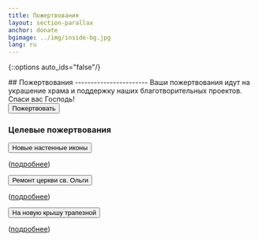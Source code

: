 ```yaml
---
title: Пожертвования
layout: section-parallax
anchor: donate
bgimage: ../img/inside-bg.jpg
lang: ru
---
```

{::options auto_ids="false"/}

<div class="section-title center" markdown="1">
## Пожертвования
-----------------------
Ваши пожертвования идут на украшение храма и поддержку наших благотворительных проектов. Спаси вас Господь!
</div>

<div class="space"></div>
<div class="row">
<div class="col-md-4 col-md-offset-4 text-center">
  <form action="https://www.paypal.com/cgi-bin/webscr" method="post" target="_blank" rel="noopener">
    <input type="hidden" name="cmd" value="_s-xclick">
    <input type="hidden" name="hosted_button_id" value="AHW38JCEJ29NC">
    <input type="hidden" name="amount" value="15.00">
    <button type="submit" class="btn btn-primary">Пожертвовать</button>
  </form>
</div>
</div>
<div class="space"></div>

### Целевые пожертвования
<div class="row">
<div class="col-md-4 text-center" markdown>
  <div class="space"></div>
  <form action="https://www.paypal.com/cgi-bin/webscr" method="post" target="_blank" rel="noopener">
    <input type="hidden" name="cmd" value="_s-xclick">
    <input type="hidden" name="hosted_button_id" value="T7PE9T2TWTHYQ">
    <input type="hidden" name="amount" value="50.00">
    <button type="submit" class="btn btn-primary">Новые настенные иконы</button>
  </form>
  <p>(<a href="donate-frescos.pdf" target="_blank">подробнее</a>)</p>
</div>
<div class="col-md-4 text-center">
  <div class="space"></div>
  <form action="https://www.paypal.com/cgi-bin/webscr" method="post" target="_blank" rel="noopener">
    <input type="hidden" name="cmd" value="_s-xclick">
    <input type="hidden" name="hosted_button_id" value="N7PZC3WSWY456">
    <input type="hidden" name="amount" value="50.00">
    <button type="submit" class="btn btn-primary">Ремонт церкви св. Ольги</button>
  </form>
  <p>(<a href="donate-olga.pdf" target="_blank">подробнее</a>)</p>
</div>
<div class="col-md-4 text-center">
  <div class="space"></div>
  <form action="https://www.paypal.com/cgi-bin/webscr" method="post" target="_blank" rel="noopener">
    <input type="hidden" name="cmd" value="_s-xclick">
    <input type="hidden" name="hosted_button_id" value="C5ZN58RSN84G2">
    <input type="hidden" name="amount" value="50.00">
    <button type="submit" class="btn btn-primary">На новую крышу трапезной</button>
  </form>
  <p>(<a href="donate-parish-hall.pdf" target="_blank">подробнее</a>)</p>
</div>
</div>
<div class="space"></div>
